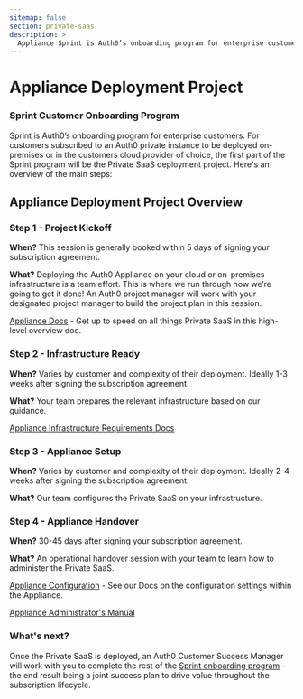 ```yaml
---
sitemap: false
section: private-saas
description: >
  Appliance Sprint is Auth0’s onboarding program for enterprise customers choosing an Auth0 Appliance. It helps you achieve value quickly with your Auth0 enterprise subscription. The 6 steps in the onboarding program set both you and Auth0 up for success.
---
```


# Appliance Deployment Project

### Sprint Customer Onboarding Program

Sprint is Auth0’s onboarding program for enterprise customers.  For customers subscribed to an Auth0 private instance to be deployed on-premises or in the customers cloud provider of choice, the first part of the Sprint program will be the Private SaaS deployment project.  Here's an overview of the main steps:

## Appliance Deployment Project Overview

### Step 1 - Project Kickoff

**When?**  This session is generally booked within 5 days of signing your subscription agreement.

**What?** Deploying the Auth0 Appliance on your cloud or on-premises infrastructure is a team effort.  This is where we run through how we’re going to get it done!  An Auth0 project manager will work with your designated project manager to build the project plan in this session.

[Appliance Docs](/private-saas) - Get up to speed on all things Private SaaS in this high-level overview doc.

### Step 2 - Infrastructure Ready

**When?**  Varies by customer and complexity of their deployment.  Ideally 1-3 weeks after signing the subscription agreement.

**What?** Your team prepares the relevant infrastructure based on our guidance.

[Appliance Infrastructure Requirements Docs](/private-saas/infrastructure)

### Step 3 - Appliance Setup

**When?**  Varies by customer and complexity of their deployment.  Ideally 2-4 weeks after signing the subscription agreement.

**What?** Our team configures the Private SaaS on your infrastructure.


### Step 4 - Appliance Handover

**When?** 30-45 days after signing your subscription agreement.

**What?** An operational handover session with your team to learn how to administer the Private SaaS.

[Appliance Configuration](/private-saas/dashboard) - See our Docs on the configuration settings within the Appliance.

[Appliance Administrator's Manual](/private-saas/admin)

### What's next?

Once the Private SaaS is deployed, an Auth0 Customer Success Manager will work with you to complete the rest of the [Sprint onboarding program](https://auth0.com/docs/onboarding/sprint) - the end result being a joint success plan to drive value throughout the subscription lifecycle.
